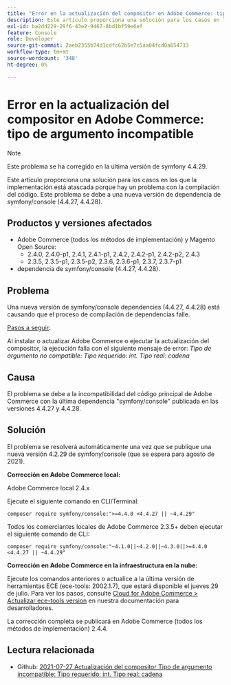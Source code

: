 ```yaml
---
title: "Error en la actualización del compositor en Adobe Commerce: tipo de argumento incompatible"
description: Este artículo proporciona una solución para los casos en los que la implementación está atascada porque hay un problema con la compilación del código. Este problema se debe a una nueva versión de dependencia de symfony/console (4.4.27, 4.4.28).
exl-id: ba2dd229-29f6-43e2-9467-8bd1bf59e6ef
feature: Console
role: Developer
source-git-commit: 2aeb2355b74d1cdfc62b5e7c5aa04fcd0a654733
workflow-type: tm+mt
source-wordcount: '348'
ht-degree: 0%

---
```


# Error en la actualización del compositor en Adobe Commerce: tipo de argumento incompatible

>[!NOTE]
>
>Este problema se ha corregido en la última versión de symfony 4.4.29.

Este artículo proporciona una solución para los casos en los que la implementación está atascada porque hay un problema con la compilación del código. Este problema se debe a una nueva versión de dependencia de symfony/console (4.4.27, 4.4.28).

## Productos y versiones afectados

* Adobe Commerce (todos los métodos de implementación) y Magento Open Source:
   * 2.4.0, 2.4.0-p1, 2.4.1, 2.4.1-p1, 2.4.2, 2.4.2-p1, 2.4.2-p2, 2.4.3
   * 2.3.5, 2.3.5-p1, 2.3.5-p2, 2.3.6, 2.3.6-p1, 2.3.7, 2.3.7-p1
* dependencia de symfony/console (4.4.27, 4.4.28).

## Problema

Una nueva versión de symfony/console dependencies (4.4.27, 4.4.28) está causando que el proceso de compilación de dependencias falle.

<u>Pasos a seguir</u>:

Al instalar o actualizar Adobe Commerce o ejecutar la actualización del compositor, la ejecución falla con el siguiente mensaje de error:
*Tipo de argumento no compatible: Tipo requerido: int. Tipo real: cadena*

## Causa

El problema se debe a la incompatibilidad del código principal de Adobe Commerce con la última dependencia &quot;symfony/console&quot; publicada en las versiones 4.4.27 y 4.4.28.

## Solución

El problema se resolverá automáticamente una vez que se publique una nueva versión 4.2.29 de symfony/console (que se espera para agosto de 2021).

**Corrección en Adobe Commerce local:**

Adobe Commerce local 2.4.x

Ejecute el siguiente comando en CLI/Terminal:

``composer require symfony/console:">=4.4.0 <4.4.27 || ~4.4.29"``

Todos los comerciantes locales de Adobe Commerce 2.3.5+ deben ejecutar el siguiente comando de CLI:

``composer require symfony/console:"~4.1.0||~4.2.0||~4.3.0||>=4.4.0 <4.4.27 || ~4.4.29"``

**Corrección en Adobe Commerce en la infraestructura en la nube:**

Ejecute los comandos anteriores o actualice a la última versión de herramientas ECE (ece-tools: 2002.1.7), que estará disponible el jueves 29 de julio. Para ver los pasos, consulte [Cloud for Adobe Commerce > Actualizar ece-tools version](https://experienceleague.adobe.com/en/docs/commerce-cloud-service/user-guide/dev-tools/ece-tools/update-package) en nuestra documentación para desarrolladores.

La corrección completa se publicará en Adobe Commerce (todos los métodos de implementación) 2.4.4.

## Lectura relacionada

* Github: [2021-07-27 Actualización del compositor Tipo de argumento incompatible: Tipo requerido: int. Tipo real: cadena](https://github.com/magento/magento2/issues/33595)
